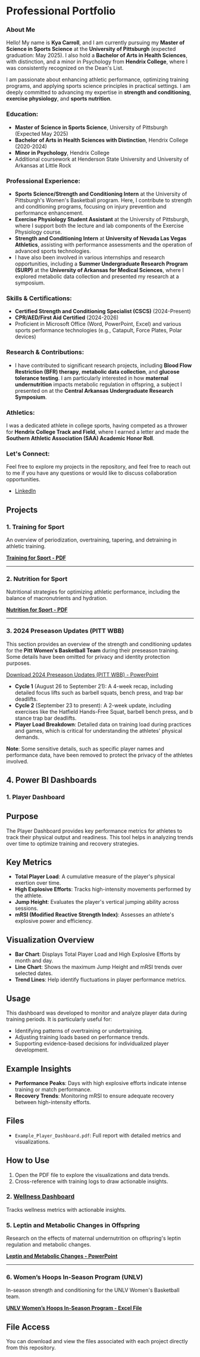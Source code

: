 
# Professional Portfolio
### About Me

Hello! My name is **Kya Carroll**, and I am currently pursuing my **Master of Science in Sports Science** at the **University of Pittsburgh** (expected graduation: May 2025). I also hold a **Bachelor of Arts in Health Sciences**, with distinction, and a minor in Psychology from **Hendrix College**, where I was consistently recognized on the Dean's List.

I am passionate about enhancing athletic performance, optimizing training programs, and applying sports science principles in practical settings. I am deeply committed to advancing my expertise in **strength and conditioning**, **exercise physiology**, and **sports nutrition**.

### Education:
- **Master of Science in Sports Science**, University of Pittsburgh (Expected May 2025)
- **Bachelor of Arts in Health Sciences with Distinction**, Hendrix College (2020-2024)
- **Minor in Psychology**, Hendrix College
- Additional coursework at Henderson State University and University of Arkansas at Little Rock

### Professional Experience:
- **Sports Science/Strength and Conditioning Intern** at the University of Pittsburgh's Women's Basketball program. Here, I contribute to strength and conditioning programs, focusing on injury prevention and performance enhancement.
- **Exercise Physiology Student Assistant** at the University of Pittsburgh, where I support both the lecture and lab components of the Exercise Physiology course.
- **Strength and Conditioning Intern** at **University of Nevada Las Vegas Athletics**, assisting with performance assessments and the operation of advanced sports technologies.
- I have also been involved in various internships and research opportunities, including a **Summer Undergraduate Research Program (SURP)** at the **University of Arkansas for Medical Sciences**, where I explored metabolic data collection and presented my research at a symposium.

### Skills & Certifications:
- **Certified Strength and Conditioning Specialist (CSCS)** (2024-Present)
- **CPR/AED/First Aid Certified** (2024-2026)
- Proficient in Microsoft Office (Word, PowerPoint, Excel) and various sports performance technologies (e.g., Catapult, Force Plates, Polar devices)

### Research & Contributions:
- I have contributed to significant research projects, including **Blood Flow Restriction (BFR) therapy**, **metabolic data collection**, and **glucose tolerance testing**. I am particularly interested in how **maternal undernutrition** impacts metabolic regulation in offspring, a subject I presented on at the **Central Arkansas Undergraduate Research Symposium**.

### Athletics:
I was a dedicated athlete in college sports, having competed as a thrower for **Hendrix College Track and Field**, where I earned a letter and made the **Southern Athletic Association (SAA) Academic Honor Roll**.

### Let's Connect:
Feel free to explore my projects in the repository, and feel free to reach out to me if you have any questions or would like to discuss collaboration opportunities.

- [LinkedIn](https://www.linkedin.com/in/kyacarroll/)


## Projects

### 1. Training for Sport
An overview of periodization, overtraining, tapering, and detraining in athletic training.

**[Training for Sport - PDF](./15.%20KA%20CH%2016%20Training%20for%20sport%20copy.pdf)**

---

### 2. Nutrition for Sport
Nutritional strategies for optimizing athletic performance, including the balance of macronutrients and hydration.

**[Nutrition for Sport - PDF](./17.%20KA%20CH%2017b%20Nutrition%20for%20sport%20copy.pdf)**

---

### 3. 2024 Preseason Updates (PITT WBB)

This section provides an overview of the strength and conditioning updates for the **Pitt Women's Basketball Team** during their preseason training. Some details have been omitted for privacy and identity protection purposes.

[Download 2024 Preseason Updates (PITT WBB) - PowerPoint](https://github.com/kyac21/Professional-Portfolio-/blob/main/2024%20Preseason%20Updates%20%28PITT%20WBB%29%20copy.pptx?raw=true)

- **Cycle 1** (August 26 to September 21): A 4-week recap, including detailed focus lifts such as barbell squats, bench press, and trap bar deadlifts.
- **Cycle 2** (September 23 to present): A 2-week update, including exercises like the Hatfield Hands-Free Squat, barbell bench press, and b stance trap bar deadlifts.
- **Player Load Breakdown**: Detailed data on training load during practices and games, which is critical for understanding the athletes' physical demands.

**Note**: Some sensitive details, such as specific player names and performance data, have been removed to protect the privacy of the athletes involved.

## 4. Power BI Dashboards

### 1. Player Dashboard

## Purpose
The Player Dashboard provides key performance metrics for athletes to track their physical output and readiness. This tool helps in analyzing trends over time to optimize training and recovery strategies.

## Key Metrics
- **Total Player Load**: A cumulative measure of the player's physical exertion over time.
- **High Explosive Efforts**: Tracks high-intensity movements performed by the athlete.
- **Jump Height**: Evaluates the player's vertical jumping ability across sessions.
- **mRSI (Modified Reactive Strength Index)**: Assesses an athlete's explosive power and efficiency.

## Visualization Overview
- **Bar Chart**: Displays Total Player Load and High Explosive Efforts by month and day.
- **Line Chart**: Shows the maximum Jump Height and mRSI trends over selected dates.
- **Trend Lines**: Help identify fluctuations in player performance metrics.

## Usage
This dashboard was developed to monitor and analyze player data during training periods. It is particularly useful for:
- Identifying patterns of overtraining or undertraining.
- Adjusting training loads based on performance trends.
- Supporting evidence-based decisions for individualized player development.

## Example Insights
- **Performance Peaks**: Days with high explosive efforts indicate intense training or match performance.
- **Recovery Trends**: Monitoring mRSI to ensure adequate recovery between high-intensity efforts.

## Files
- `Example_Player_Dashboard.pdf`: Full report with detailed metrics and visualizations.

## How to Use
1. Open the PDF file to explore the visualizations and data trends.
2. Cross-reference with training logs to draw actionable insights.


### 2. [Wellness Dashboard](https://pitt-my.sharepoint.com/:u:/r/personal/kdc74_pitt_edu/Documents/Documents/Wellness%20Dashbord.pbix?csf=1&web=1&e=eVRhrq)
Tracks wellness metrics with actionable insights.


### 5. Leptin and Metabolic Changes in Offspring
Research on the effects of maternal undernutrition on offspring's leptin regulation and metabolic changes.

**[Leptin and Metabolic Changes - PowerPoint](./CarrollKya2023.pptx)**

---

### 6. Women’s Hoops In-Season Program (UNLV)
In-season strength and conditioning for the UNLV Women's Basketball team.

**[UNLV Women’s Hoops In-Season Program - Excel File](./Women's%20Hoops%20In%20season%20Program%20%28UNLV%29%20.xlsx)**

## File Access

You can download and view the files associated with each project directly from this repository.

